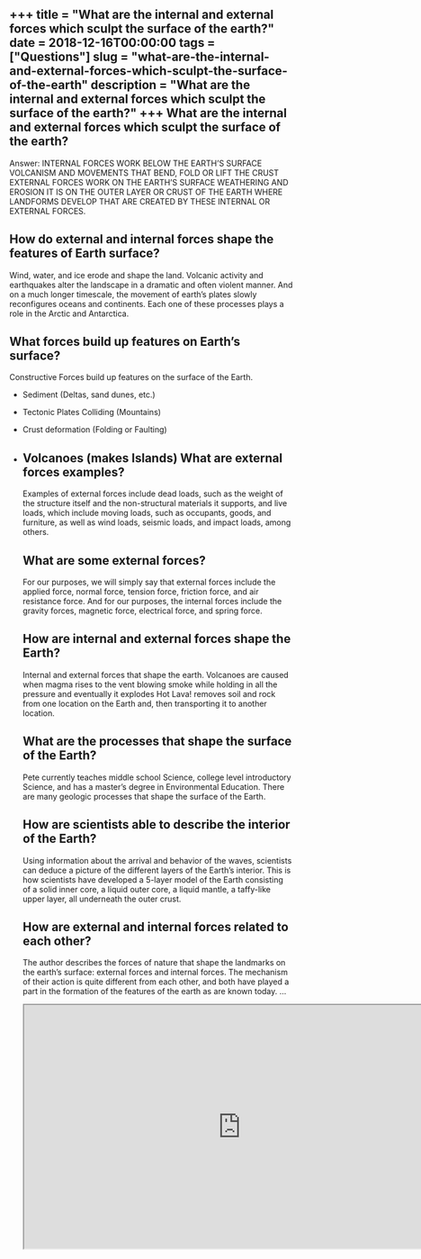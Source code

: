 +++
title = "What are the internal and external forces which sculpt the surface of the earth?"
date = 2018-12-16T00:00:00
tags = ["Questions"]
slug = "what-are-the-internal-and-external-forces-which-sculpt-the-surface-of-the-earth"
description = "What are the internal and external forces which sculpt the surface of the earth?"
+++
What are the internal and external forces which sculpt the surface of the earth?
--------------------------------------------------------------------------------

Answer: INTERNAL FORCES WORK BELOW THE EARTH’S SURFACE VOLCANISM AND MOVEMENTS THAT BEND, FOLD OR LIFT THE CRUST EXTERNAL FORCES WORK ON THE EARTH’S SURFACE WEATHERING AND EROSION IT IS ON THE OUTER LAYER OR CRUST OF THE EARTH WHERE LANDFORMS DEVELOP THAT ARE CREATED BY THESE INTERNAL OR EXTERNAL FORCES.

How do external and internal forces shape the features of Earth surface?
------------------------------------------------------------------------

Wind, water, and ice erode and shape the land. Volcanic activity and earthquakes alter the landscape in a dramatic and often violent manner. And on a much longer timescale, the movement of earth’s plates slowly reconfigures oceans and continents. Each one of these processes plays a role in the Arctic and Antarctica.

What forces build up features on Earth’s surface?
-------------------------------------------------

Constructive Forces build up features on the surface of the Earth.

- Sediment (Deltas, sand dunes, etc.)
- Tectonic Plates Colliding (Mountains)
- Crust deformation (Folding or Faulting)
- Volcanoes (makes Islands) What are external forces examples?
    ----------------------------------
    
    Examples of external forces include dead loads, such as the weight of the structure itself and the non-structural materials it supports, and live loads, which include moving loads, such as occupants, goods, and furniture, as well as wind loads, seismic loads, and impact loads, among others.
    
    What are some external forces?
    ------------------------------
    
    For our purposes, we will simply say that external forces include the applied force, normal force, tension force, friction force, and air resistance force. And for our purposes, the internal forces include the gravity forces, magnetic force, electrical force, and spring force.
    
    How are internal and external forces shape the Earth?
    -----------------------------------------------------
    
    Internal and external forces that shape the earth. Volcanoes are caused when magma rises to the vent blowing smoke while holding in all the pressure and eventually it explodes Hot Lava! removes soil and rock from one location on the Earth and, then transporting it to another location.
    
    What are the processes that shape the surface of the Earth?
    -----------------------------------------------------------
    
    Pete currently teaches middle school Science, college level introductory Science, and has a master’s degree in Environmental Education. There are many geologic processes that shape the surface of the Earth.
    
    How are scientists able to describe the interior of the Earth?
    --------------------------------------------------------------
    
    Using information about the arrival and behavior of the waves, scientists can deduce a picture of the different layers of the Earth’s interior. This is how scientists have developed a 5-layer model of the Earth consisting of a solid inner core, a liquid outer core, a liquid mantle, a taffy-like upper layer, all underneath the outer crust.
    
    How are external and internal forces related to each other?
    -----------------------------------------------------------
    
    The author describes the forces of nature that shape the landmarks on the earth’s surface: external forces and internal forces. The mechanism of their action is quite different from each other, and both have played a part in the formation of the features of the earth as are known today. …
    
    <iframe allow="accelerometer; autoplay; clipboard-write; encrypted-media; gyroscope; picture-in-picture" allowfullscreen="" class="__youtube_prefs__  epyt-is-override  no-lazyload" data-no-lazy="1" data-origheight="433" data-origwidth="770" data-skipgform_ajax_framebjll="" height="433" id="_ytid_71745" loading="lazy" src="https://www.youtube.com/embed/-kASSHRHqNc?enablejsapi=1&autoplay=0&cc_load_policy=0&cc_lang_pref=&iv_load_policy=1&loop=0&modestbranding=0&rel=1&fs=1&playsinline=0&autohide=2&theme=dark&color=red&controls=1&" title="YouTube player" width="770"></iframe>